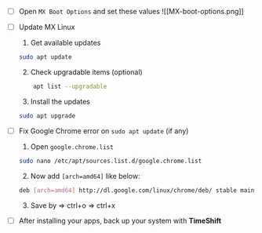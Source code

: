 - [ ] Open `MX Boot Options`  and set these values
![[MX-boot-options.png]]

- [ ] Update MX Linux
	1. Get available updates
	```bash
	sudo apt update
	```
	
	2. Check upgradable items (optional)
	```bash
		apt list --upgradable
	```

	3. Install the updates
	```bash
	sudo apt upgrade
	```

- [ ] Fix Google Chrome error on `sudo apt update` (if any)
	1.  Open `google.chrome.list`
	```bash
	sudo nano /etc/apt/sources.list.d/google.chrome.list
	```
	2. Now add `[arch=amd64]` like below:
	```bash
	deb [arch=amd64] http://dl.google.com/linux/chrome/deb/ stable main
	```
	3. Save by => ctrl+o => ctrl+x


- [ ] After installing your apps, back up your system with **TimeShift**